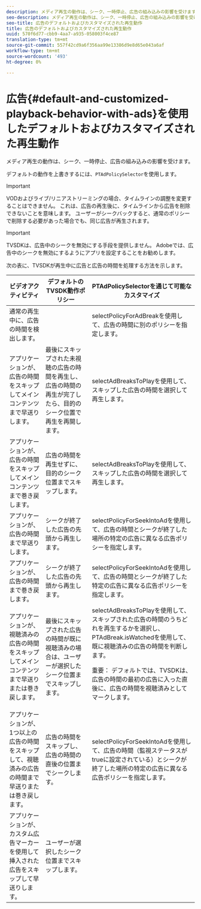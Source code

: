 ```yaml
---
description: メディア再生の動作は、シーク、一時停止、広告の組み込みの影響を受けます。
seo-description: メディア再生の動作は、シーク、一時停止、広告の組み込みの影響を受けます。
seo-title: 広告のデフォルトおよびカスタマイズされた再生動作
title: 広告のデフォルトおよびカスタマイズされた再生動作
uuid: 570f6d77-cbb9-4aa7-a935-058003f4ce87
translation-type: tm+mt
source-git-commit: 557f42cd9a6f356aa99e13386d9e8d65e043a6af
workflow-type: tm+mt
source-wordcount: '493'
ht-degree: 0%

---
```



# 広告{#default-and-customized-playback-behavior-with-ads}を使用したデフォルトおよびカスタマイズされた再生動作

メディア再生の動作は、シーク、一時停止、広告の組み込みの影響を受けます。

デフォルトの動作を上書きするには、`PTAdPolicySelector`を使用します。

>[!IMPORTANT]
>
>VODおよびライブ/リニアストリーミングの場合、タイムラインの調整を変更することはできません。 これは、広告の再生後に、タイムラインから広告を削除できないことを意味します。 ユーザーがシークバックすると、通常のポリシーで削除する必要があった場合でも、同じ広告が再生されます。

>[!IMPORTANT]
>
>TVSDKは、広告中のシークを無効にする手段を提供しません。 Adobeでは、広告中のシークを無効にするようにアプリを設定することをお勧めします。

次の表に、TVSDKが再生中に広告と広告の時間を処理する方法を示します。

<table id="table_466538B1C2A646B89EB4F9AA111203BE"> 
 <thead> 
  <tr> 
   <th colname="col1" class="entry"><b>ビデオアクティビティ</b></th> 
   <th colname="col2" class="entry"><b>デフォルトのTVSDK動作ポリシー</b></th> 
   <th colname="col3" class="entry"><b>PTAdPolicySelectorを通じて可能なカスタマイズ</b></th>
  </tr>
 </thead>
 <tbody> 
  <tr> 
   <td colname="col1"> 通常の再生中に、広告の時間を検出します。 </td> 
   <td colname="col2"></td> 
   <td colname="col3"><span class="codeph"> selectPolicyForAdBreak</span>を使用して、広告の時間に別のポリシーを指定します。 </td> 
  </tr> 
  <tr> 
   <td colname="col1"> アプリケーションが、広告の時間をスキップしてメインコンテンツまで早送りします。 </td> 
   <td colname="col2"> 最後にスキップされた未視聴の広告の時間を再生し、広告の時間の再生が完了したら、目的のシーク位置で再生を再開します。 </td> 
   <td colname="col3"><span class="codeph"> selectAdBreaksToPlay</span>を使用して、スキップした広告の時間を選択して再生します。 </td> 
  </tr> 
  <tr> 
   <td colname="col1"> アプリケーションが、広告の時間をスキップしてメインコンテンツまで巻き戻します。 </td> 
   <td colname="col2"> 広告の時間を再生せずに、目的のシーク位置までスキップします。 </td> 
   <td colname="col3"><span class="codeph"> selectAdBreaksToPlay</span>を使用して、スキップした広告の時間を選択して再生します。                      </td> 
  </tr> 
  <tr> 
   <td colname="col1"> アプリケーションが、広告の時間まで早送りします。 </td> 
   <td colname="col2"> シークが終了した広告の先頭から再生します。 </td> 
   <td colname="col3"><span class="codeph"> selectPolicyForSeekIntoAd</span>を使用して、広告の時間とシークが終了した場所の特定の広告に異なる広告ポリシーを指定します。 </td> 
  </tr> 
  <tr> 
   <td colname="col1"> アプリケーションが、広告の時間まで巻き戻します。 </td> 
   <td colname="col2"> シークが終了した広告の先頭から再生します。 </td> 
   <td colname="col3"><span class="codeph"> selectPolicyForSeekIntoAd</span>を使用して、広告の時間とシークが終了した特定の広告に異なる広告ポリシーを指定します。 </td> 
  </tr> 
  <tr> 
   <td colname="col1"> アプリケーションが、視聴済みの広告の時間をスキップしてメインコンテンツまで早送りまたは巻き戻します。 </td> 
   <td colname="col2"> 最後にスキップされた広告の時間が既に視聴済みの場合は、ユーザーが選択したシーク位置までスキップします。 </td> 
   <td colname="col3"><span class="codeph"> selectAdBreaksToPlay</span>を使用して、スキップされた広告の時間のうちどれを再生するかを選択し、<span class="codeph"> PTAdBreak.isWatched</span>を使用して、既に視聴済みの広告の時間を判断します。 <p> <p>重要： デフォルトでは、TVSDKは、広告の時間の最初の広告に入った直後に、広告の時間を視聴済みとしてマークします。 </p> </p> </td> 
  </tr> 
  <tr> 
   <td colname="col1"> アプリケーションが、1つ以上の広告の時間をスキップして、視聴済みの広告の時間まで早送りまたは巻き戻します。 </td> 
   <td colname="col2"> 広告の時間をスキップし、広告の時間の直後の位置までシークします。 </td> 
   <td colname="col3"><span class="codeph"> selectPolicyForSeekIntoAd</span>を使用して、広告の時間（監視ステータスがtrueに設定されている）とシークが終了した場所の特定の広告に異なる広告ポリシーを指定します。 </td> 
  </tr> 
  <tr> 
   <td colname="col1"> アプリケーションが、カスタム広告マーカーを使用して挿入された広告をスキップして早送りします。 </td> 
   <td colname="col2"> ユーザーが選択したシーク位置までスキップします。 </td> 
   <td colname="col3"></td> 
  </tr> 
 </tbody> 
</table>